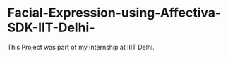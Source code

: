 # Facial-Expression-using-Affectiva-SDK-IIT-Delhi-
This Project was part of my Internship at IIIT Delhi.
